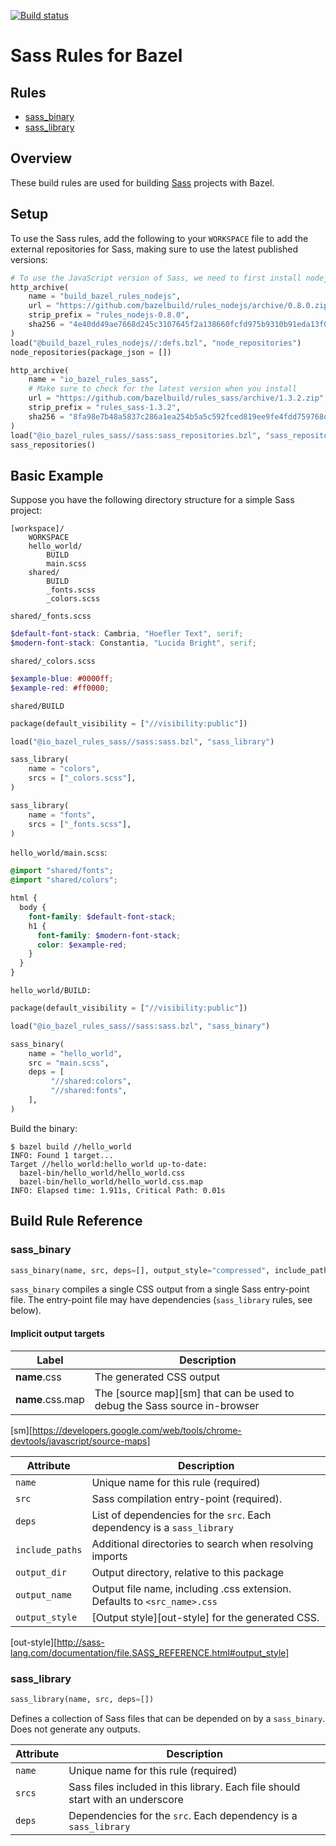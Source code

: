[![Build status](https://badge.buildkite.com/accb37a80d88e0ffda97f55451d05eea2004ed8bbb80a27958.svg)](https://buildkite.com/bazel/rules-sass-postsubmit)

# Sass Rules for Bazel

## Rules
* [sass_binary]()
* [sass_library]()

## Overview
These build rules are used for building [Sass][sass] projects with Bazel.

[sass]: http://www.sass-lang.com

## Setup
To use the Sass rules, add the following to your
`WORKSPACE` file to add the external repositories for Sass, making sure to use the latest
published versions:

```py
# To use the JavaScript version of Sass, we need to first install nodejs
http_archive(
    name = "build_bazel_rules_nodejs",
    url = "https://github.com/bazelbuild/rules_nodejs/archive/0.8.0.zip",
    strip_prefix = "rules_nodejs-0.8.0",
    sha256 = "4e40dd49ae7668d245c3107645f2a138660fcfd975b9310b91eda13f0c973953",
)
load("@build_bazel_rules_nodejs//:defs.bzl", "node_repositories")
node_repositories(package_json = [])

http_archive(
    name = "io_bazel_rules_sass",
    # Make sure to check for the latest version when you install
    url = "https://github.com/bazelbuild/rules_sass/archive/1.3.2.zip",
    strip_prefix = "rules_sass-1.3.2",
    sha256 = "8fa98e7b48a5837c286a1ea254b5a5c592fced819ee9fe4fdd759768d97be868",
)
load("@io_bazel_rules_sass//sass:sass_repositories.bzl", "sass_repositories")
sass_repositories()
```

## Basic Example

Suppose you have the following directory structure for a simple Sass project:

```
[workspace]/
    WORKSPACE
    hello_world/
        BUILD
        main.scss
    shared/
        BUILD
        _fonts.scss
        _colors.scss
```

`shared/_fonts.scss`

```scss
$default-font-stack: Cambria, "Hoefler Text", serif;
$modern-font-stack: Constantia, "Lucida Bright", serif;
```

`shared/_colors.scss`

```scss
$example-blue: #0000ff;
$example-red: #ff0000;
```

`shared/BUILD`

```python
package(default_visibility = ["//visibility:public"])

load("@io_bazel_rules_sass//sass:sass.bzl", "sass_library")

sass_library(
    name = "colors",
    srcs = ["_colors.scss"],
)

sass_library(
    name = "fonts",
    srcs = ["_fonts.scss"],
)
```

`hello_world/main.scss`:

```scss
@import "shared/fonts";
@import "shared/colors";

html {
  body {
    font-family: $default-font-stack;
    h1 {
      font-family: $modern-font-stack;
      color: $example-red;
    }
  }
}
```

`hello_world/BUILD:`

```py
package(default_visibility = ["//visibility:public"])

load("@io_bazel_rules_sass//sass:sass.bzl", "sass_binary")

sass_binary(
    name = "hello_world",
    src = "main.scss",
    deps = [
         "//shared:colors",
         "//shared:fonts",
    ],
)
```

Build the binary:

```
$ bazel build //hello_world
INFO: Found 1 target...
Target //hello_world:hello_world up-to-date:
  bazel-bin/hello_world/hello_world.css
  bazel-bin/hello_world/hello_world.css.map
INFO: Elapsed time: 1.911s, Critical Path: 0.01s
```

## Build Rule Reference

<a name="reference-sass_binary"></a>
### sass_binary

```py
sass_binary(name, src, deps=[], output_style="compressed", include_paths=[], output_dir=".",output_name=<src_filename.css>)
```

`sass_binary` compiles a single CSS output from a single Sass entry-point file. The entry-point file
may have dependencies (`sass_library` rules, see below).


#### Implicit output targets
| Label            | Description                                                                  |
|------------------|------------------------------------------------------------------------------|
| **name**.css     | The generated CSS output                                                     |
| **name**.css.map | The [source map][sm] that can be used to debug the Sass source in-browser    |

[sm][https://developers.google.com/web/tools/chrome-devtools/javascript/source-maps]


| Attribute       | Description                                                                   |
|-----------------|-------------------------------------------------------------------------------|
| `name`          | Unique name for this rule (required)                                          |
| `src`           | Sass compilation entry-point (required).                                      |
| `deps`          | List of dependencies for the `src`. Each dependency is a `sass_library`       |
| `include_paths` | Additional directories to search when resolving imports                       |
| `output_dir`    | Output directory, relative to this package                                    |
| `output_name`   | Output file name, including .css extension. Defaults to `<src_name>.css`      |
| `output_style`  | [Output style][out-style] for the generated CSS.                              |

[out-style][http://sass-lang.com/documentation/file.SASS_REFERENCE.html#output_style]

### sass_library

```py
sass_library(name, src, deps=[])
```

Defines a collection of Sass files that can be depended on by a `sass_binary`. Does not generate
any outputs.

| Attribute | Description                                                                         |
|-----------|-------------------------------------------------------------------------------------|
| `name`    | Unique name for this rule (required)                                                |
| `srcs`    | Sass files included in this library. Each file should start with an underscore      |
| `deps`    | Dependencies for the `src`. Each dependency is a `sass_library`                     |
